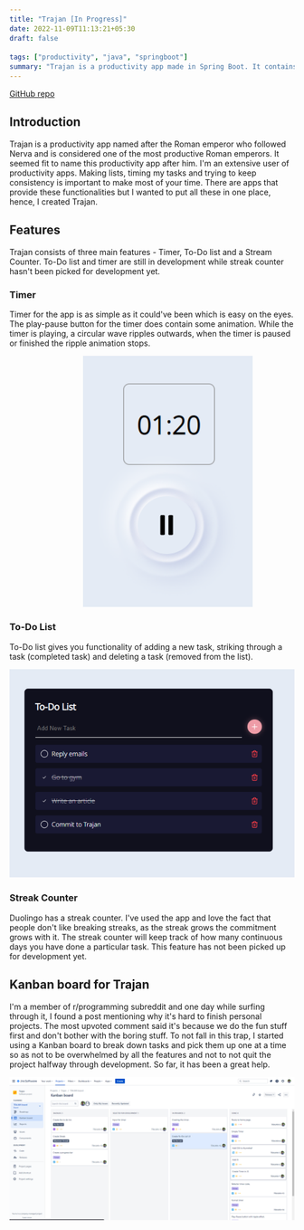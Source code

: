 ```yaml
---
title: "Trajan [In Progress]"
date: 2022-11-09T11:13:21+05:30
draft: false

tags: ["productivity", "java", "springboot"]
summary: "Trajan is a productivity app made in Spring Boot. It contains a timer, to-do list and streak count."
---
```


[GitHub repo](https://github.com/Atul-Bhatt/Trajan)

## Introduction
Trajan is a productivity app named after the Roman emperor who followed Nerva and is considered one of the most productive Roman emperors. It seemed fit to name this productivity app after him.
I'm an extensive user of productivity apps. Making lists, timing my tasks and trying to keep consistency is important to make most of your time. There are apps that provide these functionalities but I wanted to put all these in one place, hence, I created Trajan.

## Features

Trajan consists of three main features - Timer, To-Do list and a Stream Counter. To-Do list and timer are still in development while streak counter hasn't been picked for development yet.

### Timer

Timer for the app is as simple as it could've been which is easy on the eyes. The play-pause button for the timer does contain some animation. While the timer is playing, a circular wave ripples outwards, when the timer is paused or finished the ripple animation stops.

<img src="timer.png" alt="timer screenshot" width="300px" style="margin-left: 130px">

### To-Do List

To-Do list gives you functionality of adding a new task, striking through a task (completed task) and deleting a task (removed from the list).

![To-Do List screenshot](taskList.png)

### Streak Counter

Duolingo has a streak counter. I've used the app and love the fact that people don't like breaking streaks, as the streak grows the commitment grows with it. The streak counter will keep track of how many continuous days you have done a particular task. This feature has not been picked up for development yet.

## Kanban board for Trajan

I'm a member of r/programming subreddit and one day while surfing through it, I found a post mentioning why it's hard to finish personal projects. The most upvoted comment said it's because we do the fun stuff first and don't bother with the boring stuff.
To not fall in this trap, I started using a Kanban board to break down tasks and pick them up one at a time so as not to be overwhelmed by all the features and not to not quit the project halfway through development. So far, it has been a great help.

![Kanban board](kanban.png)
